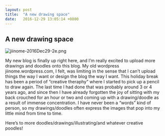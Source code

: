 ```yaml
---
layout: post
title:  "A new drawing space"
date:   2016-12-29 13:05:14 +0800
---
```

## A new drawing space

![jiinome-2016Dec29-2e.png]({{site.baseurl}}/img/jiinome-2016Dec29-2e.png)

My new blog is finally up right here, and I’m really excited to upload more drawings and doodles onto this blog. My old wordpress jiinome.wordpress.com, I felt, was limiting in the sense that I can't upload things the way I want or design the blog the way I want. This holiday break has been a period of “creative theraphy” where I started to pick up a pencil to draw again. The last time I had done that was probably around 3 or 4 years ago, and since then I have already forgotten the joy of sitting with my back crouched for an hour or two and coming up with a drawing/doodle as a result of immense concentration. I have never been a “words” kind of person, so my drawings/doodles often express the images that pop into my little mind from time to time.

Here’s to more doodles/drawings/illustrating/and whatever creative poodles!
